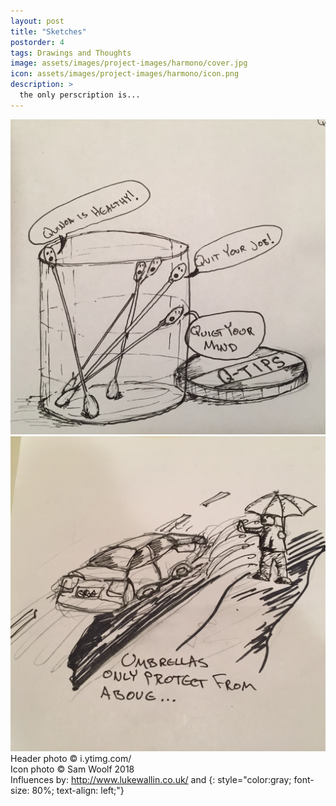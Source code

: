 ```yaml
---
layout: post
title: "Sketches"
postorder: 4
tags: Drawings and Thoughts
image: assets/images/project-images/harmono/cover.jpg
icon: assets/images/project-images/harmono/icon.png
description: >
  the only perscription is...
---
```

![1](/assets/images/project-images/sketches/qtips.jpg)
![1](/assets/images/project-images/sketches/umbrella.jpg)
Header photo &copy; i.ytimg.com/<br>
Icon photo &copy; Sam Woolf 2018<br>
Influences by: http://www.lukewallin.co.uk/ and 
{: style="color:gray; font-size: 80%; text-align: left;"}